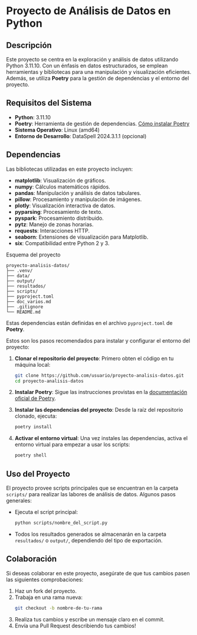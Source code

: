 # Proyecto de Análisis de Datos en Python

## Descripción
Este proyecto se centra en la exploración y análisis de datos utilizando Python 3.11.10. Con un énfasis en datos estructurados, se emplean herramientas y bibliotecas para una manipulación y visualización eficientes. Además, se utiliza **Poetry** para la gestión de dependencias y el entorno del proyecto.

## Requisitos del Sistema
- **Python**: 3.11.10
- **Poetry**: Herramienta de gestión de dependencias. [Cómo instalar Poetry](https://python-poetry.org/docs/#installation)
- **Sistema Operativo**: Linux (amd64)
- **Entorno de Desarrollo**: DataSpell 2024.3.1.1 (opcional)

## Dependencias
Las bibliotecas utilizadas en este proyecto incluyen:

- **matplotlib**: Visualización de gráficos.
- **numpy**: Cálculos matemáticos rápidos.
- **pandas**: Manipulación y análisis de datos tabulares.
- **pillow**: Procesamiento y manipulación de imágenes.
- **plotly**: Visualización interactiva de datos.
- **pyparsing**: Procesamiento de texto.
- **pyspark**: Procesamiento distribuido.
- **pytz**: Manejo de zonas horarias.
- **requests**: Interacciones HTTP.
- **seaborn**: Extensiones de visualización para Matplotlib.
- **six**: Compatibilidad entre Python 2 y 3.

Esquema del proyecto
```
proyecto-analisis-datos/
├── .venv/
├── data/
├── output/
├── resultados/
├── scripts/
├── pyproject.toml
├── doc_varios.md
├── .gitignore
└── README.md
```

Estas dependencias están definidas en el archivo `pyproject.toml` de **Poetry**.

Estos son los pasos recomendados para instalar y configurar el entorno del proyecto:

1. **Clonar el repositorio del proyecto**:
   Primero obten el código en tu máquina local:
   ```bash
   git clone https://github.com/usuario/proyecto-analisis-datos.git
   cd proyecto-analisis-datos
   ```

2. **Instalar Poetry**:
   Sigue las instrucciones provistas en la [documentación oficial de Poetry](https://python-poetry.org/docs/#installation).

3. **Instalar las dependencias del proyecto**:
   Desde la raíz del repositorio clonado, ejecuta:
   ```bash
   poetry install
   ```

4. **Activar el entorno virtual**:
   Una vez instales las dependencias, activa el entorno virtual para empezar a usar los scripts:
   ```bash
   poetry shell
   ```

## Uso del Proyecto

El proyecto provee scripts principales que se encuentran en la carpeta `scripts/` para realizar las labores de análisis de datos. Algunos pasos generales:

- Ejecuta el script principal:
  ```bash
  python scripts/nombre_del_script.py
  ```

- Todos los resultados generados se almacenarán en la carpeta `resultados/` o `output/`, dependiendo del tipo de exportación.

## Colaboración

Si deseas colaborar en este proyecto, asegúrate de que tus cambios pasen las siguientes comprobaciones:

1. Haz un fork del proyecto.
2. Trabaja en una rama nueva:
   ```bash
   git checkout -b nombre-de-tu-rama
   ```
3. Realiza tus cambios y escribe un mensaje claro en el commit.
4. Envía una Pull Request describiendo tus cambios!


